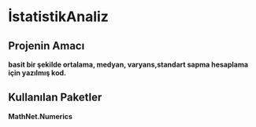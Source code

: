 # İstatistikAnaliz
## Projenin Amacı
**basit bir şekilde ortalama, medyan, varyans,standart sapma hesaplama için yazılmış kod.**

## Kullanılan Paketler
**MathNet.Numerics**
